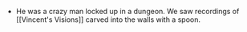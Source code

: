 - He was a crazy man locked up in a dungeon. We saw recordings of [[Vincent's Visions]] carved into the walls with a spoon.